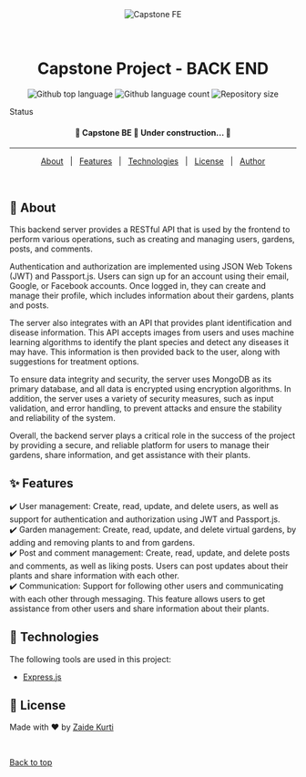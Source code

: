 <div align="center" id="top"> 
  <img src="./.github/app.gif" alt="Capstone FE" />

&#xa0;

  <!-- <a href="https://capstonefe.netlify.app">Demo</a> -->
</div>

<h1 align="center">Capstone Project - BACK END</h1>

<p align="center">
  <img alt="Github top language" src="https://img.shields.io/github/languages/top/Zaiido/capstone-fe?color=56BEB8">

  <img alt="Github language count" src="https://img.shields.io/github/languages/count/Zaiido/capstone-fe?color=56BEB8">

  <img alt="Repository size" src="https://img.shields.io/github/repo-size/Zaiido/capstone-fe?color=56BEB8">

  <!-- <img alt="Github issues" src="https://img.shields.io/github/issues/Zaiido/capstone-fe?color=56BEB8" /> -->

  <!-- <img alt="Github forks" src="https://img.shields.io/github/forks/Zaiido/capstone-fe?color=56BEB8" /> -->

  <!-- <img alt="Github stars" src="https://img.shields.io/github/stars/Zaiido/capstone-fe?color=56BEB8" /> -->
</p>

Status

<h4 align="center">
	🚧  Capstone BE 🚀 Under construction...  🚧
</h4>

<hr>

<p align="center">
  <a href="#dart-about">About</a> &#xa0; | &#xa0; 
  <a href="#sparkles-features">Features</a> &#xa0; | &#xa0;
  <a href="#rocket-technologies">Technologies</a> &#xa0; | &#xa0;
  <a href="#memo-license">License</a> &#xa0; | &#xa0;
  <a href="https://github.com/Zaiido" target="_blank">Author</a>
</p>

<br>

## :dart: About

This backend server provides a RESTful API that is used by the frontend to perform various operations, such as creating and managing users, gardens, posts, and comments.

Authentication and authorization are implemented using JSON Web Tokens (JWT) and Passport.js. Users can sign up for an account using their email, Google, or Facebook accounts. Once logged in, they can create and manage their profile, which includes information about their gardens, plants and posts.

The server also integrates with an API that provides plant identification and disease information. This API accepts images from users and uses machine learning algorithms to identify the plant species and detect any diseases it may have. This information is then provided back to the user, along with suggestions for treatment options.

To ensure data integrity and security, the server uses MongoDB as its primary database, and all data is encrypted using encryption algorithms. In addition, the server uses a variety of security measures, such as input validation, and error handling, to prevent attacks and ensure the stability and reliability of the system.

Overall, the backend server plays a critical role in the success of the project by providing a secure, and reliable platform for users to manage their gardens, share information, and get assistance with their plants.

## :sparkles: Features

:heavy_check_mark: User management: Create, read, update, and delete users, as well as support for authentication and authorization using JWT and Passport.js. \
:heavy_check_mark: Garden management: Create, read, update, and delete virtual gardens, by adding and removing plants to and from gardens. \
:heavy_check_mark: Post and comment management: Create, read, update, and delete posts and comments, as well as liking posts. Users can post updates about their plants and share information with each other. \
:heavy_check_mark: Communication: Support for following other users and communicating with each other through messaging. This feature allows users to get assistance from other users and share information about their plants.

## :rocket: Technologies

The following tools are used in this project:

- [Express.js](https://expressjs.com/)
<!-- - [TypeScript](https://www.typescriptlang.org/) -->

## :memo: License

Made with :heart: by <a href="https://github.com/Zaiido" target="_blank">Zaide Kurti</a>

&#xa0;

<a href="#top">Back to top</a>
